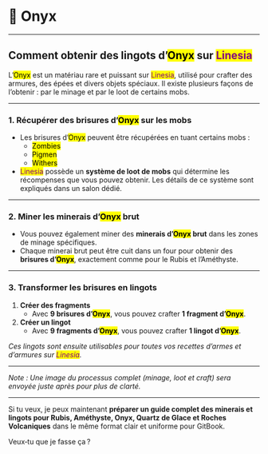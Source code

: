 # 🩶 Onyx

***

## Comment obtenir des lingots d’<mark style="color:$danger;">Onyx</mark> sur <mark style="color:purple;">Linesia</mark>

L’<mark style="color:$danger;">Onyx</mark> est un matériau rare et puissant sur <mark style="color:purple;">Linesia</mark>, utilisé pour crafter des armures, des épées et divers objets spéciaux. Il existe plusieurs façons de l’obtenir : par le minage et par le loot de certains mobs.

***

### 1. Récupérer des brisures d’<mark style="color:$danger;">Onyx</mark> sur les mobs

* Les brisures d’<mark style="color:$danger;">Onyx</mark> peuvent être récupérées en tuant certains mobs :
  * <mark style="color:$success;">Zombies</mark>
  * <mark style="color:$danger;">Pigmen</mark>
  * <mark style="color:$info;">Withers</mark>
* <mark style="color:purple;">Linesia</mark> possède un **système de loot de mobs** qui détermine les récompenses que vous pouvez obtenir. Les détails de ce système sont expliqués dans un salon dédié.

***

### 2. Miner les minerais d’<mark style="color:$danger;">Onyx</mark> brut

* Vous pouvez également miner des **minerais d’**<mark style="color:$danger;">**Onyx**</mark>**&#x20;brut** dans les zones de minage spécifiques.
* Chaque minerai brut peut être cuit dans un four pour obtenir des **brisures d’**<mark style="color:$danger;">**Onyx**</mark>, exactement comme pour le Rubis et l’Améthyste.

***

### 3. Transformer les brisures en lingots

1. **Créer des fragments**
   * Avec **9 brisures d’**<mark style="color:$danger;">**Onyx**</mark>, vous pouvez crafter **1 fragment d’**<mark style="color:$danger;">**Onyx**</mark>.
2. **Créer un lingot**
   * Avec **9 fragments d’**<mark style="color:$danger;">**Onyx**</mark>, vous pouvez crafter **1 lingot d’**<mark style="color:$danger;">**Onyx**</mark>.

_Ces lingots sont ensuite utilisables pour toutes vos recettes d’armes et d’armures sur <mark style="color:purple;">Linesia</mark>._

***

_Note : Une image du processus complet (minage, loot et craft) sera envoyée juste après pour plus de clarté._

***

Si tu veux, je peux maintenant **préparer un guide complet des minerais et lingots pour Rubis, Améthyste, Onyx, Quartz de Glace et Roches Volcaniques** dans le même format clair et uniforme pour GitBook.

Veux‑tu que je fasse ça ?
